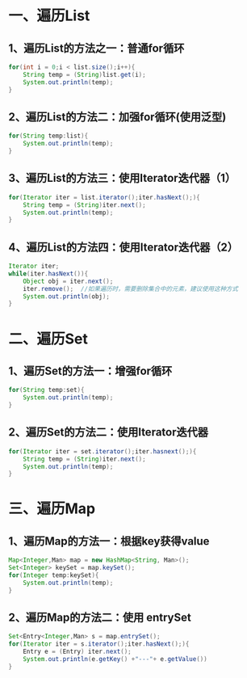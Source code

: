 # 一、遍历List

## 1、遍历List的方法之一：普通for循环

```java
for(int i = 0;i < list.size();i++){
    String temp = (String)list.get(i);
    System.out.println(temp);
}
```
## 2、遍历List的方法二：加强for循环(使用泛型)

```java
for(String temp:list){
    System.out.println(temp);
}
```

## 3、遍历List的方法三：使用Iterator迭代器（1）

```java
for(Iterator iter = list.iterator();iter.hasNext();){
    String temp = (String)iter.next();
    System.out.println(temp);
}
```

## 4、遍历List的方法四：使用Iterator迭代器（2）

```java
Iterator iter;
while(iter.hasNext()){
    Object obj = iter.next();
    iter.remove();  //如果遍历时，需要删除集合中的元素，建议使用这种方式
    System.out.println(obj);
}
```

# 二、遍历Set

## 1、遍历Set的方法一：增强for循环

```java
for(String temp:set){
    System.out.println(temp);
}
```

## 2、遍历Set的方法二：使用Iterator迭代器

```java
for(Iterator iter = set.iterator();iter.hasnext();){
    String temp = (String)iter.next();
    System.out.println(temp);
}
```

# 三、遍历Map

## 1、遍历Map的方法一：根据key获得value

```java
Map<Integer,Man> map = new HashMap<String, Man>();
Set<Integer> keySet = map.keySet();
for(Integer temp:keySet){
    System.out.println(temp);
}
```

## 2、遍历Map的方法二：使用 entrySet

```java
Set<Entry<Integer,Man> s = map.entrySet();
for(Iterator iter = s.iterator();iter.hasNext();){
    Entry e = (Entry) iter.next();
    System.out.println(e.getKey() +"---"+ e.getValue())
}
```